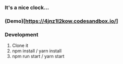 ### It's a nice clock...

### (Demo)[https://4jnz1l2kow.codesandbox.io/]

### Development

1. Clone it
2. npm install / yarn install
3. npm run start / yarn start
